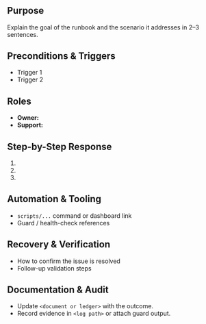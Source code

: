 # <Runbook Title>

## Purpose
Explain the goal of the runbook and the scenario it addresses in 2–3 sentences.

## Preconditions & Triggers
- Trigger 1
- Trigger 2

## Roles
- **Owner:** <role responsible for execution>
- **Support:** <roles or teams to notify>

## Step-by-Step Response
1. <Step one>
2. <Step two>
3. <Step three>

## Automation & Tooling
- `scripts/...` command or dashboard link
- Guard / health-check references

## Recovery & Verification
- How to confirm the issue is resolved
- Follow-up validation steps

## Documentation & Audit
- Update `<document or ledger>` with the outcome.
- Record evidence in `<log path>` or attach guard output.
